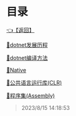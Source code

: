 # 目录  


[👈【返回】](/--目录--/dotnet/--目录--dotnet)  


[📜dotnet发展历程](/dotnet/dotnet体系结构/dotnet发展历程)  

[📜dotnet编译方法](/dotnet/dotnet体系结构/dotnet编译方法)  

[📜Native](/dotnet/dotnet体系结构/Native)  

[📜公共语言运行库(CLR)](/dotnet/dotnet体系结构/公共语言运行库(CLR))  

[📜程序集(Assembly)](/dotnet/dotnet体系结构/程序集(Assembly))  







> 2023/8/15 14:18:53
